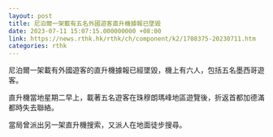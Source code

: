 ```yaml
---
layout: post
title: 尼泊爾一架載有五名外國遊客直升機據報已墜毀
date: 2023-07-11 15:07:15.000000000 +08:00
link: https://news.rthk.hk/rthk/ch/component/k2/1708375-20230711.htm
categories: rthk
---
```


尼泊爾一架載有外國遊客的直升機據報已經墜毀，機上有六人，包括五名墨西哥遊客。

直升機當地星期二早上，載著五名遊客在珠穆朗瑪峰地區遊覽後，折返首都加德滿都時失去聯絡。

當局曾派出另一架直升機搜索，又派人在地面徒步搜尋。
